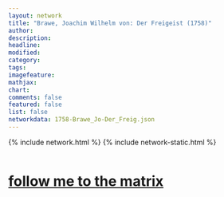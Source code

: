 ```yaml
---
layout: network
title: "Brawe, Joachim Wilhelm von: Der Freigeist (1758)"
author:
description:
headline:
modified:
category:
tags: 
imagefeature: 
mathjax: 
chart: 
comments: false
featured: false
list: false
networkdata: 1758-Brawe_Jo-Der_Freig.json
---
```

{% include network.html %}
{% include network-static.html %}
<div class="row">
  <div class="small-5 small-centered columns"><a href="/matrix283"><h1>follow me to the matrix</h1></a>
</div>
</div>
